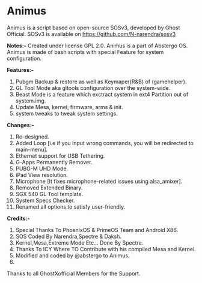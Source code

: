 # Animus
Animus is a script based on open-source SOSv3, developed by Ghost Official.
SOSv3 is available on https://github.com/N-narendra/sosv3

**Notes:-**
Created under license GPL 2.0. 
Animus is a part of Abstergo OS.
Animus is made of bash scripts with special Feature for system configuration.

**Features:-**

1) Pubgm Backup & restore as well as Keymaper(R&B) of (gamehelper). 
2) GL Tool Mode aka gltools configuration over the system-wide.
3) Beast Mode is a feature which  exctract system in ext4 Partition out of system.img.
4) Update Mesa, kernel, firmware, arms & init.
5) system tweaks to tweak system settings.

**Changes:-**
1) Re-designed.
2) Added Loop [i.e if you input wrong commands, you will be redirected to main-menu].
3) Ethernet support for USB Tethering.
4) G-Apps Permanently Remover.
5) PUBG-M UHD Mode.
6) iPad View resolution.
7) Microphone [It fixes microphone-related issues using alsa_amixer].
8) Removed Extended Binary.
9) SGX 540 GL Tool template.
10) System Specs Checker.
11) Renamed all options to satisfy user-friendly.

**Credits:-**
1) Special Thanks To PhoenixOS & PrimeOS Team and Android X86.
2) SOS Coded By Narendra,Spectre & Daksh.
3) Kernel,Mesa,Extreme Mode Etc...  Done By Spectre. 
4) Thanks To ICY Where TO Contribute with his compiled Mesa and Kernel.
5) Modified and coded by @abstergo to Animus.
6) 
Thanks to all GhostXofficial Members for the Support. 
